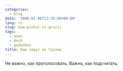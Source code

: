 ```yaml
---
categories:
  - blog
date: '2008-01-06T13:35:00+00:00'
lang: ru
slug: nam-pishut-iz-gruzii
tags:
  - акын
  - doch
  - gedanken
title: Нам пишут из Грузии
---
```




Не важно, как проголосовать. Важно, как подсчитать.